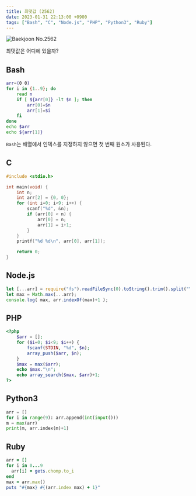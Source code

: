 ```yaml
---
title: 최댓값 (2562)
date: 2023-01-31 22:13:00 +0900
tags: ["Bash", "C", "Node.js", "PHP", "Python3", "Ruby"]
---
```


![Baekjoon No.2562](https://cdn.jsdelivr.net/gh/kimzuni/cdn/blog/baekjoon-2562.png)

최댓값은 어디에 있을까?

## Bash

```bash
arr=(0 0)
for i in {1..9}; do
	read n
	if [ ${arr[0]} -lt $n ]; then
		arr[0]=$n
		arr[1]=$i
	fi
done
echo $arr
echo ${arr[1]}
```

`Bash`는 배열에서 인덱스를 지정하지 않으면 첫 번째 원소가 사용된다.

## C

```c
#include <stdio.h>

int main(void) {
	int n;
	int arr[2] = {0, 0};
	for (int i=0; i<9; i++) {
		scanf("%d", &n);
		if (arr[0] < n) {
			arr[0] = n;
			arr[1] = i+1;
		}
	}
	printf("%d %d\n", arr[0], arr[1]);

	return 0;
}
```

## Node.js

```javascript
let [...arr] = require("fs").readFileSync(0).toString().trim().split("\n").map(Number);
let max = Math.max(...arr);
console.log( max, arr.indexOf(max)+1 );
```

## PHP

```php
<?php
	$arr = [];
	for ($i=0; $i<9; $i++) {
		fscanf(STDIN, "%d", $n);
		array_push($arr, $n);
	}
	$max = max($arr);
	echo $max."\n";
	echo array_search($max, $arr)+1;
?>
```

## Python3

```python
arr = []
for i in range(9): arr.append(int(input()))
m = max(arr)
print(m, arr.index(m)+1)
```

## Ruby

```ruby
arr = []
for i in 0...9
  arr[i] = gets.chomp.to_i
end
max = arr.max()
puts "#{max} #{(arr.index max) + 1}"
```
